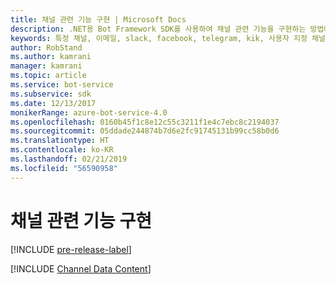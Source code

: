 ```yaml
---
title: 채널 관련 기능 구현 | Microsoft Docs
description: .NET용 Bot Framework SDK를 사용하여 채널 관련 기능을 구현하는 방법에 대해 알아봅니다.
keywords: 특정 채널, 이메일, slack, facebook, telegram, kik, 사용자 지정 채널
author: RobStand
ms.author: kamrani
manager: kamrani
ms.topic: article
ms.service: bot-service
ms.subservice: sdk
ms.date: 12/13/2017
monikerRange: azure-bot-service-4.0
ms.openlocfilehash: 0160b45f1c8e12c55c3211f1e4c7ebc8c2194037
ms.sourcegitcommit: 05ddade244874b7d6e2fc91745131b99cc58b0d6
ms.translationtype: HT
ms.contentlocale: ko-KR
ms.lasthandoff: 02/21/2019
ms.locfileid: "56590958"
---
```

# <a name="implement-channel-specific-functionality"></a>채널 관련 기능 구현

[!INCLUDE [pre-release-label](../includes/pre-release-label.md)]

[!INCLUDE [Channel Data Content](../includes/snippet-channeldata.md)]
